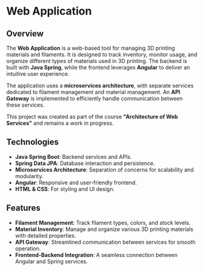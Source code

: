 # Web Application

## Overview

The **Web Application** is a web-based tool for managing 3D printing materials and filaments. It is designed to track inventory, monitor usage, and organize different types of materials used in 3D printing. The backend is built with **Java Spring**, while the frontend leverages **Angular** to deliver an intuitive user experience. 

The application uses a **microservices architecture**, with separate services dedicated to filament management and material management. An **API Gateway** is implemented to efficiently handle communication between these services.

This project was created as part of the course **"Architecture of Web Services"** and remains a work in progress.

## Technologies

- **Java Spring Boot**: Backend services and APIs.  
- **Spring Data JPA**: Database interaction and persistence.  
- **Microservices Architecture**: Separation of concerns for scalability and modularity.  
- **Angular**: Responsive and user-friendly frontend.  
- **HTML & CSS**: For styling and UI design.

## Features

- **Filament Management**: Track filament types, colors, and stock levels.  
- **Material Inventory**: Manage and organize various 3D printing materials with detailed properties.  
- **API Gateway**: Streamlined communication between services for smooth operation.  
- **Frontend-Backend Integration**: A seamless connection between Angular and Spring services.  
